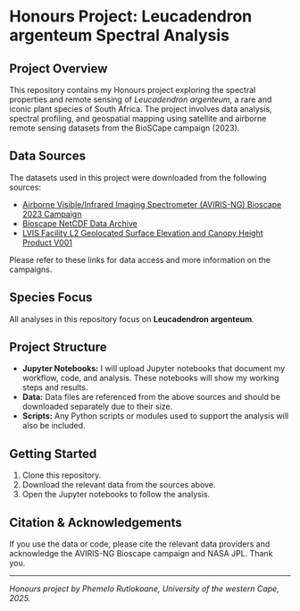 # Honours Project: Leucadendron argenteum Spectral Analysis

## Project Overview

This repository contains my Honours project exploring the spectral properties and remote sensing of *Leucadendron argenteum*, a rare and iconic plant species of South Africa. The project involves data analysis, spectral profiling, and geospatial mapping using satellite and airborne remote sensing datasets from the BioSCape campaign (2023).

## Data Sources

The datasets used in this project were downloaded from the following sources:

- [Airborne Visible/Infrared Imaging Spectrometer (AVIRIS-NG) Bioscape 2023 Campaign](https://popo.jpl.nasa.gov/avng/y23_bioscape/)
- [Bioscape NetCDF Data Archive](https://popo.jpl.nasa.gov/pub/bioscape_netCDF/)
- [LVIS Facility L2 Geolocated Surface Elevation and Canopy Height Product V001](https://search.earthdata.nasa.gov/search?q=LVIS&qt=2023-10-20T00%3A00%3A00.000Z%2C2023-11-15T23%3A59%3A59.999Z&fi=LVIS-Camera!LVIS&fdc=National%2BSnow%2Band%2BIce%2BData%2BCenter%2BDistributed%2BActive%2BArchive%2BCenter%2B%2528NSIDC%2BDAAC%2529&fpj=BioSCape&_ga=2.63606251.53278573.1721067437-1362124365.1714395655&_gl=1*q0ghrk*_ga*MTM2MjEyNDM2NS4xNzE0Mzk1NjU1*_ga_LQ2P0SNJCZ*MTcyMTU5NTQ4Ni4xMjMuMS4xNzIxNTk1NjkxLjAuMC4w)

Please refer to these links for data access and more information on the campaigns.

## Species Focus

All analyses in this repository focus on **Leucadendron argenteum**.

## Project Structure

- **Jupyter Notebooks:** I will upload Jupyter notebooks that document my workflow, code, and analysis. These notebooks will show my working steps and results.
- **Data:** Data files are referenced from the above sources and should be downloaded separately due to their size.
- **Scripts:** Any Python scripts or modules used to support the analysis will also be included.

## Getting Started

1. Clone this repository.
2. Download the relevant data from the sources above.
3. Open the Jupyter notebooks to follow the analysis.

## Citation & Acknowledgements

If you use the data or code, please cite the relevant data providers and acknowledge the AVIRIS-NG Bioscape campaign and NASA JPL. Thank you.

---

*Honours project by Phemelo Rutlokoane, University of the western Cape, 2025.*
